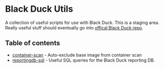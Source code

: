 # Black Duck Utils
A collection of useful scripts for use with Black Duck. This is a staging area. Really useful stuff should eventually go into [offical Black Duck repo](https://github.com/blackducksoftware).

## Table of contents
- [container-scan](./container-scan) - Auto-exclude base image from container scan
- [reportingdb-sql](./reportingdb-sql) - Useful SQL queries for the Black Duck reporting DB.
